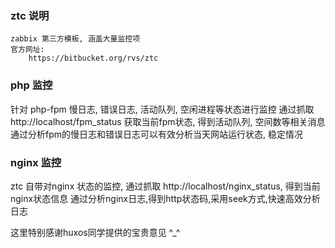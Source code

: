 ### ztc 说明
    zabbix 第三方模板, 涵盖大量监控项
    官方网址:
        https://bitbucket.org/rvs/ztc

### php 监控
针对 php-fpm 慢日志, 错误日志, 活动队列, 空闲进程等状态进行监控
通过抓取 http://localhost/fpm_status 获取当前fpm状态, 得到活动队列, 空间数等相关消息
通过分析fpm的慢日志和错误日志可以有效分析当天网站运行状态, 稳定情况

### nginx 监控
ztc 自带对nginx 状态的监控, 通过抓取 http://localhost/nginx_status, 得到当前nginx状态信息
通过分析nginx日志,得到http状态码,采用seek方式,快速高效分析日志

这里特别感谢huxos同学提供的宝贵意见 ^_^

